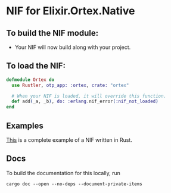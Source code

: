 # NIF for Elixir.Ortex.Native

## To build the NIF module:

- Your NIF will now build along with your project.

## To load the NIF:

```elixir
defmodule Ortex do
  use Rustler, otp_app: :ortex, crate: "ortex"

  # When your NIF is loaded, it will override this function.
  def add(_a, _b), do: :erlang.nif_error(:nif_not_loaded)
end
```

## Examples

[This](https://github.com/rusterlium/NifIo) is a complete example of a NIF written in Rust.

## Docs
To build the documentation for this locally, run

```shell
cargo doc --open --no-deps --document-private-items
```
